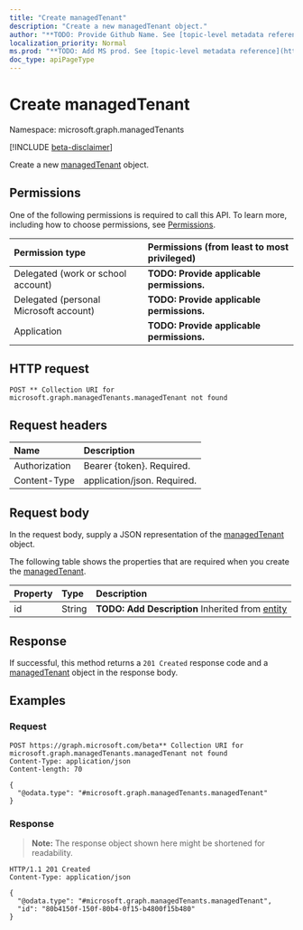 ```yaml
---
title: "Create managedTenant"
description: "Create a new managedTenant object."
author: "**TODO: Provide Github Name. See [topic-level metadata reference](https://msgo.azurewebsites.net/add/document/guidelines/metadata.html#topic-level-metadata)**"
localization_priority: Normal
ms.prod: "**TODO: Add MS prod. See [topic-level metadata reference](https://msgo.azurewebsites.net/add/document/guidelines/metadata.html#topic-level-metadata)**"
doc_type: apiPageType
---
```


# Create managedTenant
Namespace: microsoft.graph.managedTenants

[!INCLUDE [beta-disclaimer](../../includes/beta-disclaimer.md)]

Create a new [managedTenant](../resources/managedtenants-managedtenant.md) object.

## Permissions
One of the following permissions is required to call this API. To learn more, including how to choose permissions, see [Permissions](/graph/permissions-reference).

|Permission type|Permissions (from least to most privileged)|
|:---|:---|
|Delegated (work or school account)|**TODO: Provide applicable permissions.**|
|Delegated (personal Microsoft account)|**TODO: Provide applicable permissions.**|
|Application|**TODO: Provide applicable permissions.**|

## HTTP request

<!-- {
  "blockType": "ignored"
}
-->
``` http
POST ** Collection URI for microsoft.graph.managedTenants.managedTenant not found
```

## Request headers
|Name|Description|
|:---|:---|
|Authorization|Bearer {token}. Required.|
|Content-Type|application/json. Required.|

## Request body
In the request body, supply a JSON representation of the [managedTenant](../resources/managedtenants-managedtenant.md) object.

The following table shows the properties that are required when you create the [managedTenant](../resources/managedtenants-managedtenant.md).

|Property|Type|Description|
|:---|:---|:---|
|id|String|**TODO: Add Description** Inherited from [entity](../resources/managedtenants-entity.md)|



## Response

If successful, this method returns a `201 Created` response code and a [managedTenant](../resources/managedtenants-managedtenant.md) object in the response body.

## Examples

### Request
<!-- {
  "blockType": "request",
  "name": "create_managedtenant_from_"
}
-->
``` http
POST https://graph.microsoft.com/beta** Collection URI for microsoft.graph.managedTenants.managedTenant not found
Content-Type: application/json
Content-length: 70

{
  "@odata.type": "#microsoft.graph.managedTenants.managedTenant"
}
```


### Response
>**Note:** The response object shown here might be shortened for readability.
<!-- {
  "blockType": "response",
  "truncated": true,
  "@odata.type": "microsoft.graph.managedTenants.managedTenant"
}
-->
``` http
HTTP/1.1 201 Created
Content-Type: application/json

{
  "@odata.type": "#microsoft.graph.managedTenants.managedTenant",
  "id": "80b4150f-150f-80b4-0f15-b4800f15b480"
}
```

